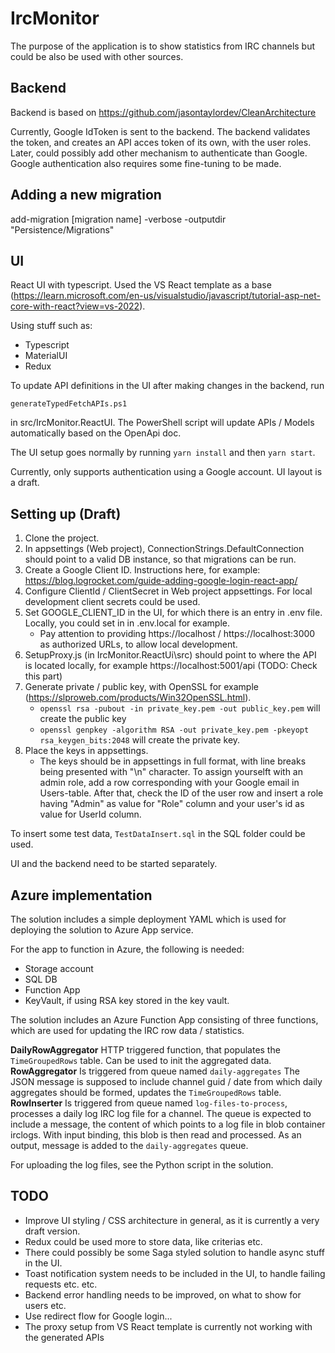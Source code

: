 # IrcMonitor

The purpose of the application is to show statistics from IRC channels but could be also be used with other sources. 

## Backend

Backend is based on https://github.com/jasontaylordev/CleanArchitecture

Currently, Google IdToken is sent to the backend. The backend validates the token, and creates an API acces token of its own, with the user roles. Later, could possibly add other mechanism to authenticate than Google. Google authentication also requires some fine-tuning to be made.

## Adding a new migration

add-migration [migration name] -verbose -outputdir "Persistence/Migrations"

## UI

React UI with typescript. Used the VS React template as a base (https://learn.microsoft.com/en-us/visualstudio/javascript/tutorial-asp-net-core-with-react?view=vs-2022).

Using stuff such as:

- Typescript
- MaterialUI
- Redux

To update API definitions in the UI after making changes in the backend, run

``generateTypedFetchAPIs.ps1``

in src/IrcMonitor.ReactUI. The PowerShell script will update APIs / Models automatically based on the OpenApi doc.

The UI setup goes normally by running ``yarn install`` and then ``yarn start``.

Currently, only supports authentication using a Google account. UI layout is a draft.

## Setting up (Draft)

1. Clone the project. 
2. In appsettings (Web project), ConnectionStrings.DefaultConnection should point to a valid DB instance, so that migrations can be run.
3. Create a Google Client ID. Instructions here, for example: https://blog.logrocket.com/guide-adding-google-login-react-app/
4. Configure ClientId / ClientSecret in Web project appsettings. For local development client secrets could be used.
5. Set GOOGLE_CLIENT_ID in the UI, for which there is an entry in .env file. Locally, you could set in in .env.local for example. 
   - Pay attention to providing https://localhost / https://localhost:3000 as authorized URLs, to allow local development.
7. SetupProxy.js (in IrcMonitor.ReactUi\src) should point to where the API is located locally, for example https://localhost:5001/api (TODO: Check this part)
8. Generate private / public key, with OpenSSL for example (https://slproweb.com/products/Win32OpenSSL.html).
    - ``openssl rsa -pubout -in private_key.pem -out public_key.pem`` will create the public key
    - ``openssl genpkey -algorithm RSA -out private_key.pem -pkeyopt rsa_keygen_bits:2048`` will create the private key.
9. Place the keys  in appsettings.
    - The keys should be in appsettings in full format, with line breaks being presented with "\n" character.
To assign yourselft with an admin role, add a row corresponding with your Google email in Users-table. After that, check the ID of the user row and insert a role having "Admin" as value for "Role" column and your user's id as value for UserId column.

To insert some test data, ``TestDataInsert.sql`` in the SQL folder could be used.

UI and the backend need to be started separately.

## Azure implementation

The solution includes a simple deployment YAML which is used for deploying the solution to Azure App service. 

For the app to function in Azure, the following is needed:

- Storage account
- SQL DB
- Function App
- KeyVault, if using RSA key stored in the key vault.

The solution includes an Azure Function App consisting of three functions, which are used for updating the IRC row data / statistics. 

**DailyRowAggregator**
HTTP triggered function, that populates the ``TimeGroupedRows`` table. Can be used to init the aggregated data.
**RowAggregator**
Is triggered from queue named ``daily-aggregates`` The JSON message is supposed to include channel guid / date from which daily aggregates should be formed, updates the ``TimeGroupedRows`` table.
**RowInserter**
Is triggered from queue named ``log-files-to-process``, processes a daily log IRC log file for a channel. The queue is expected to include a message, the content of which points to a log file in blob container irclogs. With input binding, this blob is then read and processed. As an output, message is added to the ``daily-aggregates`` queue.

For uploading the log files, see the Python script in the solution.


## TODO
- Improve UI styling / CSS architecture in general, as it is currently a very draft version.
- Redux could be used more to store data, like criterias etc.
- There could possibly be some Saga styled solution to handle async stuff in the UI.
- Toast notification system needs to be included in the UI, to handle failing requests etc. etc.
- Backend error handling needs to be improved, on what to show for users etc.
- Use redirect flow for Google login...
- The proxy setup from VS React template is currently not working with the generated APIs


